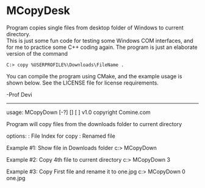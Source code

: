 # MCopyDesk

Program copies single files from desktop folder of Windows to current directory.   
This is just some fun code for testing some Windows COM interfaces, and for me
to practice some C++ coding again.  The program is just an elaborate version
of the command 

    C:> copy %USERPROFILE%\Downloads\FileName .

You can compile the program using CMake, and the example usage is shown
below.  See the LICENSE file for license requirements.
    
-Prof Devi

-----------------------------------------------------------------------------

   usage:  MCopyDown [-?] [<fileindex>] [<fileindex> <filename>]
           v1.0 copyright Comine.com

   Program will copy files from the downloads folder to current directory

   options:
        <fileindex>  :  File Index for copy
        <filename>   :  Renamed file

   Example #1: Show file in Downloads folder
            c:>  MCopyDown

   Example #2: Copy 4th file to current directory
            c:>  MCopyDown 3

   Example #3: Copy First file and rename it to one.jpg
            c:>  MCopyDown 0 one.jpg



